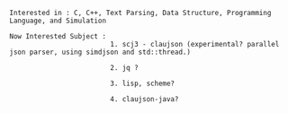    Interested in : C, C++, Text Parsing, Data Structure, Programming Language, and Simulation
    
    Now Interested Subject : 
                             1. scj3 - claujson (experimental? parallel json parser, using simdjson and std::thread.)
                                
                             2. jq ? 
                              
                             3. lisp, scheme?
                             
                             4. claujson-java?

                            
